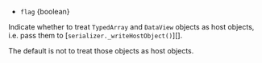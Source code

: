 
* `flag` {boolean}

Indicate whether to treat `TypedArray` and `DataView` objects as
host objects, i.e. pass them to [`serializer._writeHostObject()`][].

The default is not to treat those objects as host objects.

